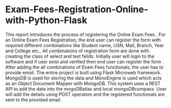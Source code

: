 # Exam-Fees-Registration-Online-with-Python-Flask
This report introduces the process of registering the Online Exam Fees . For an Online Exam Fees Registration, the end user can register the form with required different combinations like Student name, USN, Mail, Branch, Year and College etc., All combinatoins of registration form are done with creating the class of select and text feilds. Initially user will login to the software and if user exist and verified then end user can register the form . After adding the all combinations of Exam Fees functionals, the user has to provide email. The entire project is built using Flask Microweb framework. MongoDB is used for storing the data and MonoEngine is used which acts as an Object Document Mapper with MongoDB. This system uses a REST API to add the data into the mogoDBatlas and local mongoDBcompass. User will add the details using POST operation and the registered functionals are sent to the provided email.
